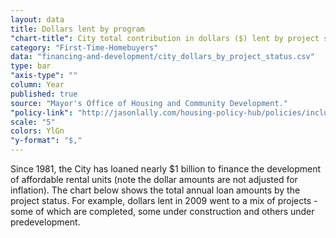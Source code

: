 ```yaml
---
layout: data
title: Dollars lent by program
"chart-title": City total contribution in dollars ($) lent by project status by year
category: "First-Time-Homebuyers"
data: "financing-and-development/city_dollars_by_project_status.csv"
type: bar
"axis-type": ""
column: Year
published: true
source: "Mayor's Office of Housing and Community Development."
"policy-link": "http://jasonlally.com/housing-policy-hub/policies/inclusionary-housing/"
scale: "5"
colors: YlGn
"y-format": "$,"
---
```


Since 1981, the City has loaned nearly $1 billion to finance the development of affordable rental units (note the dollar amounts are not adjusted for inflation). The chart below shows the total annual loan amounts by the project status. For example, dollars lent in 2009 went to a mix of projects - some of which are completed, some under construction and others under predevelopment.